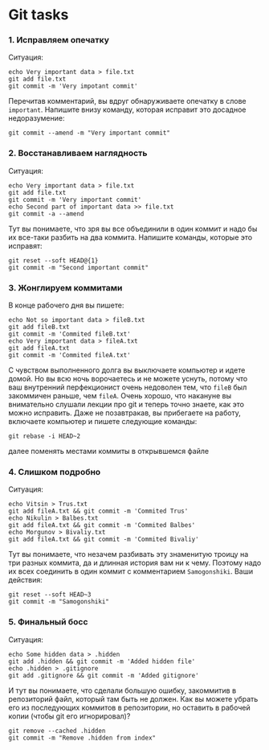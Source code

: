 # Git tasks

### 1. Исправляем опечатку

Ситуация:

```
echo Very important data > file.txt
git add file.txt
git commit -m 'Very impotant commit'
```

Перечитав комментарий, вы вдруг обнаруживаете опечатку в слове `important`. Напишите внизу команду, которая исправит это досадное недоразумение:

```
git commit --amend -m "Very important commit"
```

### 2. Восстанавливаем наглядность

Ситуация:

```
echo Very important data > file.txt
git add file.txt
git commit -m 'Very important commit'
echo Second part of important data >> file.txt
git commit -a --amend
```

Тут вы понимаете, что зря вы все объединили в один коммит и надо бы их все-таки разбить на два коммита. Напишите команды, которые это исправят:

```
git reset --soft HEAD@{1}
git commit -m "Second important commit"
```

### 3. Жонглируем коммитами

В конце рабочего дня вы пишете:

```
echo Not so important data > fileB.txt
git add fileB.txt
git commit -m 'Commited fileB.txt'
echo Very important data > fileA.txt
git add fileA.txt
git commit -m 'Commited fileA.txt'
```

С чувством выполненного долга вы выключаете компьютер и идете домой. Но вы всю ночь ворочаетесь и не можете уснуть, потому что ваш внутренний перфекционист очень недоволен тем, что `fileB` был закоммичен раньше, чем `fileA`. Очень хорошо, что накануне вы внимательно слушали лекции про git и теперь точно знаете, как это можно исправить. Даже не позавтракав, вы прибегаете на работу, включаете компьютер и пишете следующие команды:

```
git rebase -i HEAD~2
```
далее поменять местами коммиты в открывшемся файле

### 4. Слишком подробно

Ситуация:

```
echo Vitsin > Trus.txt
git add fileA.txt && git commit -m 'Commited Trus'
echo Nikulin > Balbes.txt
git add fileA.txt && git commit -m 'Commited Balbes'
echo Morgunov > Bivaliy.txt
git add fileA.txt && git commit -m 'Commited Bivaliy'
```

Тут вы понимаете, что незачем разбивать эту знаменитую троицу на три разных коммита, да и длинная история вам ни к чему. Поэтому надо их всех соединить в один коммит с комментарием `Samogonshiki`. Ваши действия:

```
git reset --soft HEAD~3
git commit -m "Samogonshiki"
```

### 5. Финальный босс

Ситуация:

```
echo Some hidden data > .hidden
git add .hidden && git commit -m 'Added hidden file'
echo .hidden > .gitignore
git add .gitignore && git commit -m 'Added gitignore'
```

И тут вы понимаете, что сделали большую ошибку, закоммитив в репозиторий файл, который там быть не должен. Как вы можете убрать его из последующих коммитов в репозитории, но оставить в рабочей копии (чтобы git его игнорировал)?

```
git remove --cached .hidden
git commit -m "Remove .hidden from index"
```

